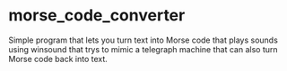 # morse_code_converter
Simple program that lets you turn text into Morse code that plays sounds using winsound that trys to mimic a telegraph machine that can also turn Morse
code back into text.
